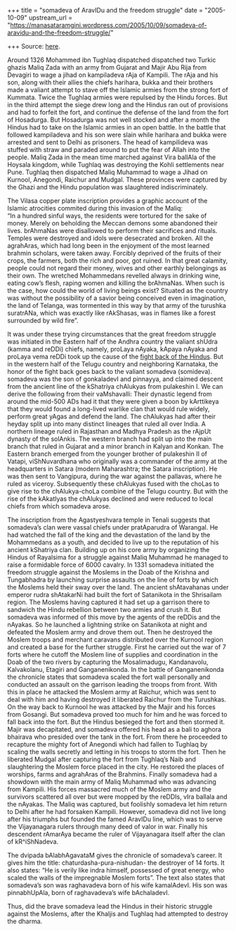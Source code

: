 +++
title = "somadeva of AravIDu and the freedom struggle"
date = "2005-10-09"
upstream_url = "https://manasataramgini.wordpress.com/2005/10/09/somadeva-of-aravidu-and-the-freedom-struggle/"

+++
Source: [here](https://manasataramgini.wordpress.com/2005/10/09/somadeva-of-aravidu-and-the-freedom-struggle/).

Around 1326 Mohammed ibn Tughlaq dispatched dispatched two Turkic ghazis Maliq Zada with an army from Gujarat and Majir Abu Rija from Devagiri to wage a jihad on kampiladeva rAja of Kampili. The rAja and his son, along with their allies the chiefs harihara, bukka and their brothers made a valiant attempt to stave off the Islamic armies from the strong fort of Kummata. Twice the Tughlaq armies were repulsed by the Hindu forces. But in the third attempt the siege drew long and the Hindus ran out of provisions and had to forfeit the fort, and continue the defense of the land from the fort of Hosadurga. But Hosadurga was not well stocked and after a month the Hindus had to take on the Islamic armies in an open battle. In the battle that followed kampiladeva and his son were slain while harihara and bukka were arrested and sent to Delhi as prisoners. The head of kampilideva was stuffed with straw and paraded around to put the fear of Allah into the people. Maliq Zada in the mean time marched against Vira ballAla of the Hoysala kingdom, while Tughlaq was destroying the Kohli settlements near Pune. Tughlaq then dispatched Maliq Muhammad to wage a Jihad on Kurnool, Anegondi, Raichur and Mudgal. These provinces were captured by the Ghazi and the Hindu population was slaughtered indiscriminately.

The Vilasa copper plate inscription provides a graphic account of the Islamic atrocities commited during this invasion of the Maliq:  
“In a hundred sinful ways, the residents were tortured for the sake of money. Merely on beholding the Meccan demons some abandoned their lives. brAhmaNas were disallowed to perform their sacrifices and rituals. Temples were destroyed and idols were desecrated and broken. All the agrahAras, which had long been in the enjoyment of the most learned brahmin scholars, were taken away. Forcibly deprived of the fruits of their crops, the farmers, both the rich and poor, got ruined. In that great calamity, people could not regard their money, wives and other earthly belongings as their own. The wretched Mohammedans revelled always in drinking wine, eating cow’s flesh, raping women and killing the brAhmaNas. When such is the case, how could the world of living beings exist? Situated as the country was without the possibility of a savior being conceived even in imagination, the land of Telanga, was tormented in this way by that army of the turushka suratrANa, which was exactly like rAkShasas, was in flames like a forest surrounded by wild fire”.

It was under these trying circumstances that the great freedom struggle was initiated in the Eastern half of the Andhra country the valiant shUdra (kamma and reDDi) chiefs, namely, proLaya nAyaka, kApaya nAyaka and proLaya vema reDDi took up the cause of the [fight back of the Hindus](https://manasataramgini.wordpress.com/2004/03/26/vema-reddy/). But in the western half of the Telugu country and neighboring Karnataka, the honor of the fight back goes back to the valiant somadeva
(somideva). somadeva was the son of gonkaladevI and pinnayya, and
claimed descent from the ancient line of the kShatriya chAlukyas from pulakeshin I. We can derive the following from their vaMshavalli: Their dynastic legend from around the mid-500 ADs had it that they were given a boon by kArttikeya that they would found a long-lived warlike clan that would rule widely, perform great yAgas and defend the land. The chAlukyas had after their heyday split up into many distinct lineages that ruled all over India. A northern lineage ruled in Rajasthan and Madhya Pradesh as the rAjpUt dynasty of the solAnkis. The western branch had split up into the main branch that ruled in Gujarat and a minor branch in Kalyan and Konkan. The Eastern branch emerged from the younger brother of pulakeshin II of Vatapi, viShNuvardhana who originally was a commander of the army at the headquarters in Satara (modern Maharashtra; the Satara inscription). He was then sent to Vangipura, during the war against the pallavas, where he ruled as viceroy. Subsequently these chAlukyas fused with the choLas to give rise to the chAlukya-choLa combine of the Telugu country. But with the rise of the kAkatIyas the chAlukyas declined and were reduced to local chiefs from which somadeva arose.

The inscription from the Agastyeshvara temple in Tenali suggests that somadeva’s clan were vassal chiefs under pratAparudra of Warangal. He had watched the fall of the king and the devastation of the land by the Mohammedans as a youth, and decided to live up to the reputation of his ancient kShatriya clan. Building up on his core army by organizing the Hindus of Rayalsima for a struggle against Maliq Muhammad he managed to raise a formidable force of 6000 cavalry. In 1331 somadeva initiated the freedom struggle against the Moslems in the Doab of the Krishna and Tungabhadra by launching surprise assaults on the line of forts by which the Moslems held their sway over the land. The ancient shAtavahanas under emperor rudra shAtakarNi had built the fort of Satanikota in the Shrisailam region. The Moslems having captured it had set up a garrison there to sandwich the Hindu rebellion between two armies and crush it. But somadeva was informed of this move by the agents of the reDDis and the nAyakas. So he launched a lightning strike on Satanikota at night and defeated the Moslem army and drove them out. Then he destroyed the Moslem troops and merchant caravans distributed over the Kurnool region and created a base for the further struggle. First he carried out the war of 7 forts where he cutoff the Moslem line of supplies and coordination in the Doab of the two rivers by capturing the Mosalimadugu, Kandanavolu, Kalvakolanu, Etagiri and Ganganenikonda. In the battle of Ganganenikonda the chronicle states that somadeva scaled the fort wall personally and conducted an assault on the garrison leading the troops from front. With this in place he attacked the Moslem army at Raichur, which was sent to deal with him and having destroyed it liberated Raichur from the Turushkas. On the way back to Kurnool he was attacked by the Majir and his forces from Gosangi. But somadeva proved too much for him and he was forced to fall back into the fort. But the Hindus besieged the fort and then stormed it. Majir was decapitated, and somadeva offered his head as a bali to aghora bhairava who presided over the tank in the fort. From there he proceeded to recapture the mighty fort of Anegondi which had fallen to Tughlaq by scaling the walls secretly and letting in his troops to storm the fort. Then he liberated Mudgal after capturing the fort from Tughlaq’s Naib and slaughtering the Moslem force placed in the city. He restored the places of worships, farms and agrahAras of the Brahmins. Finally somadeva had a showdown with the main army of Maliq Muhammad who was advancing from Kampili. His forces massacred much of the Moslem army and the survivors scattered all over but were mopped by the reDDIs, vIra ballala and the nAyakas. The Maliq was captured, but foolishly somadeva let him return to Delhi after he had forsaken Kampili. However, somadeva did not live long after his triumphs but founded the famed AravIDu line, which was to serve the Vijayanagara rulers through many deed of valor in war. Finally his descendent rAmarAya became the ruler of Vijayanagara itself after the clan of kR^iShNadeva.

The dvipada bAlabhAgavataM gives the chronicle of somadeva’s career. It gives him the title: chaturdasha-pura-nishudan- the destroyer of 14 forts. It also states: “He is verily like indra himself, possessed of great energy, who scaled the walls of the impregnable Moslem forts”. The text also states that somadeva’s son was raghavadeva born of his wife kamalAdevI. His son was pinnabhUpAla, born of raghavadeva’s wife bAchaladevI.

Thus, did the brave somadeva lead the Hindus in their historic struggle against the Moslems, after the Khaljis and Tughlaq had attempted to destroy the dharma.

